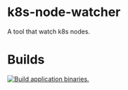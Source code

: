# k8s-node-watcher
A tool that watch k8s nodes.

# Builds
[![Build application binaries.](https://github.com/The-Next-Bug/k8s-node-watcher/actions/workflows/goreleaser.yaml/badge.svg)](https://github.com/The-Next-Bug/k8s-node-watcher/actions/workflows/goreleaser.yaml)
